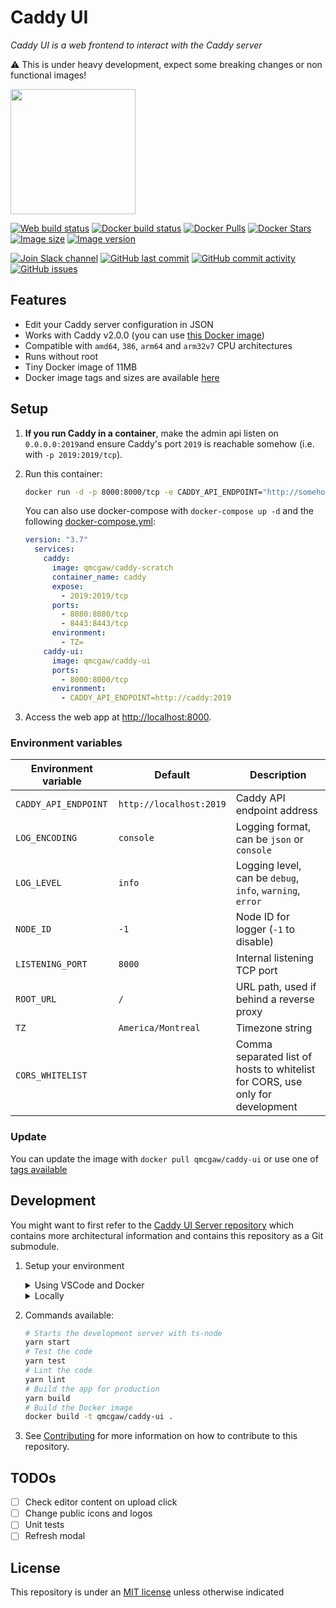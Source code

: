 # Caddy UI

*Caddy UI is a web frontend to interact with the Caddy server*

⚠️ This is under heavy development, expect some breaking changes or non functional images!

<img height="200" src="https://raw.githubusercontent.com/qdm12/caddy-ui/master/title.svg?sanitize=true">

[![Web build status](https://github.com/qdm12/caddy-ui/workflows/Docker%20build/badge.svg)](https://github.com/qdm12/caddy-ui/actions?query=workflow%3A%22Docker+build%22)
[![Docker build status](https://github.com/qdm12/caddy-ui-server/workflows/Buildx%20latest/badge.svg)](https://github.com/qdm12/caddy-ui-server/actions?query=workflow%3A%22Buildx+latest%22)
[![Docker Pulls](https://img.shields.io/docker/pulls/qmcgaw/caddy-ui.svg)](https://hub.docker.com/r/qmcgaw/caddy-ui)
[![Docker Stars](https://img.shields.io/docker/stars/qmcgaw/caddy-ui.svg)](https://hub.docker.com/r/qmcgaw/caddy-ui)
[![Image size](https://images.microbadger.com/badges/image/qmcgaw/caddy-ui.svg)](https://microbadger.com/images/qmcgaw/caddy-ui)
[![Image version](https://images.microbadger.com/badges/version/qmcgaw/caddy-ui.svg)](https://microbadger.com/images/qmcgaw/caddy-ui)

[![Join Slack channel](https://img.shields.io/badge/slack-@qdm12-yellow.svg?logo=slack)](https://join.slack.com/t/qdm12/shared_invite/enQtOTE0NjcxNTM1ODc5LTYyZmVlOTM3MGI4ZWU0YmJkMjUxNmQ4ODQ2OTAwYzMxMTlhY2Q1MWQyOWUyNjc2ODliNjFjMDUxNWNmNzk5MDk)
[![GitHub last commit](https://img.shields.io/github/last-commit/qdm12/caddy-ui.svg)](https://github.com/qdm12/caddy-ui/issues)
[![GitHub commit activity](https://img.shields.io/github/commit-activity/y/qdm12/caddy-ui.svg)](https://github.com/qdm12/caddy-ui/issues)
[![GitHub issues](https://img.shields.io/github/issues/qdm12/caddy-ui.svg)](https://github.com/qdm12/caddy-ui/issues)

## Features

- Edit your Caddy server configuration in JSON
- Works with Caddy v2.0.0 (you can use [this Docker image](https://github.com/qdm12/caddy-scratch))
- Compatible with `amd64`, `386`, `arm64` and `arm32v7` CPU architectures
- Runs without root
- Tiny Docker image of 11MB
- Docker image tags and sizes are available [here](https://hub.docker.com/r/qmcgaw/caddy-ui/tags)

## Setup

1. **If you run Caddy in a container**, make the admin api listen on `0.0.0.0:2019`and ensure Caddy's port `2019` is reachable somehow (i.e. with `-p 2019:2019/tcp`).
1. Run this container:

    ```sh
    docker run -d -p 8000:8000/tcp -e CADDY_API_ENDPOINT="http://somehost:2019" qmcgaw/caddy-ui
    ```

    You can also use docker-compose with `docker-compose up -d` and the following [docker-compose.yml](https://github.com/qdm12/caddy-ui/blob/master/docker-compose.yml):

    ```yml
    version: "3.7"
      services:
        caddy:
          image: qmcgaw/caddy-scratch
          container_name: caddy
          expose:
            - 2019:2019/tcp
          ports:
            - 8080:8080/tcp
            - 8443:8443/tcp
          environment:
            - TZ=
        caddy-ui:
          image: qmcgaw/caddy-ui
          ports:
            - 8000:8000/tcp
          environment:
            - CADDY_API_ENDPOINT=http://caddy:2019
    ```

1. Access the web app at [http://localhost:8000](http://localhost:8000).

### Environment variables

| Environment variable | Default | Description |
| --- | --- | --- |
| `CADDY_API_ENDPOINT` | `http://localhost:2019` | Caddy API endpoint address |
| `LOG_ENCODING` | `console` | Logging format, can be `json` or `console` |
| `LOG_LEVEL` | `info` | Logging level, can be `debug`, `info`, `warning`, `error` |
| `NODE_ID` | `-1` | Node ID for logger (`-1` to disable) |
| `LISTENING_PORT` | `8000` | Internal listening TCP port |
| `ROOT_URL` | `/` | URL path, used if behind a reverse proxy |
| `TZ` | `America/Montreal` | Timezone string |
| `CORS_WHITELIST` |  | Comma separated list of hosts to whitelist for CORS, use only for development |

### Update

You can update the image with `docker pull qmcgaw/caddy-ui` or use one of [tags available](https://hub.docker.com/r/qmcgaw/caddy-ui/tags)

## Development

You might want to first refer to the [Caddy UI Server repository](https://github.com/qdm12/caddy-ui-server) which contains more architectural information and contains this repository as a Git submodule.

1. Setup your environment

    <details><summary>Using VSCode and Docker</summary><p>

    1. Install [Docker](https://docs.docker.com/install/)
       - On Windows, share a drive with Docker Desktop and have the project on that partition
       - On OSX, share your project directory with Docker Desktop
    1. With [Visual Studio Code](https://code.visualstudio.com/download), install the [remote containers extension](https://marketplace.visualstudio.com/items?itemName=ms-vscode-remote.remote-containers)
    1. In Visual Studio Code, press on `F1` and select `Remote-Containers: Open Folder in Container...`
    1. Your dev environment is ready to go!... and it's running in a container :+1:

    </p></details>

    <details><summary>Locally</summary><p>

    Install [Nodejs](https://nodejs.org/en/download/) and [Docker](https://www.docker.com/products/docker-desktop), with eventually [yarn](https://classic.yarnpkg.com/en/docs/install/)

    </p></details>

1. Commands available:

    ```sh
    # Starts the development server with ts-node
    yarn start
    # Test the code
    yarn test
    # Lint the code
    yarn lint
    # Build the app for production
    yarn build
    # Build the Docker image
    docker build -t qmcgaw/caddy-ui .
    ```

1. See [Contributing](.github/CONTRIBUTING.md) for more information on how to contribute to this repository.

## TODOs

- [ ] Check editor content on upload click
- [ ] Change public icons and logos
- [ ] Unit tests
- [ ] Refresh modal

## License

This repository is under an [MIT license](https://github.com/qdm12/caddy-ui/master/license) unless otherwise indicated
